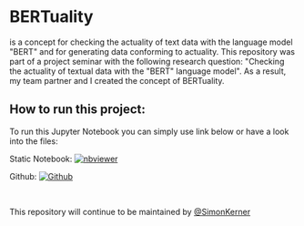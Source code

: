 # BERTuality

is a concept for checking the actuality of text data with the language model "BERT" and for generating data conforming to actuality. This repository was part of a project seminar with the following research question: "Checking the actuality of textual data with the "BERT" language model". As a result, my team partner and I created the concept of BERTuality. 

## How to run this project:

To run this Jupyter Notebook you can simply use link below or have a look into the files: 

Static Notebook: [![nbviewer](https://raw.githubusercontent.com/jupyter/design/master/logos/Badges/nbviewer_badge.svg)](https://nbviewer.org/github/SimonKerner/bertuality/blob/main/bertuality_notebook.ipynb)

Github: [![Github](https://img.shields.io/badge/BERTuality_Notebook-555)](https://github.com/SimonKerner/bertuality/blob/main/bertuality_notebook.ipynb)

<br>

This repository will continue to be maintained by [@SimonKerner](https://github.com/SimonKerner)
